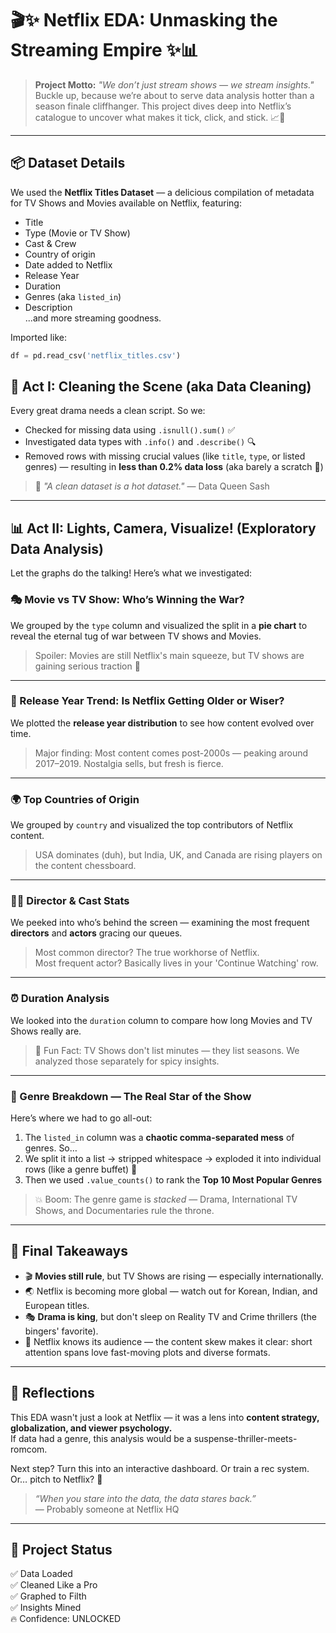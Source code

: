 # 🎬✨ Netflix EDA: Unmasking the Streaming Empire ✨📊

> **Project Motto:** _"We don’t just stream shows — we stream insights."_  
> Buckle up, because we’re about to serve data analysis hotter than a season finale cliffhanger. This project dives deep into Netflix’s catalogue to uncover what makes it tick, click, and stick. 📈🍿

---

## 📦 Dataset Details

We used the **Netflix Titles Dataset** — a delicious compilation of metadata for TV Shows and Movies available on Netflix, featuring:

- Title  
- Type (Movie or TV Show)  
- Cast & Crew  
- Country of origin  
- Date added to Netflix  
- Release Year  
- Duration  
- Genres (aka `listed_in`)  
- Description  
...and more streaming goodness.

Imported like:
```python
df = pd.read_csv('netflix_titles.csv')
```
## 🧼 Act I: Cleaning the Scene (aka Data Cleaning)

Every great drama needs a clean script. So we:

- Checked for missing data using `.isnull().sum()` ✅  
- Investigated data types with `.info()` and `.describe()` 🔍  
- Removed rows with missing crucial values (like `title`, `type`, or listed genres) — resulting in **less than 0.2% data loss** (aka barely a scratch 💅)

> 🧹 _"A clean dataset is a hot dataset."_ — Data Queen Sash

---

## 📊 Act II: Lights, Camera, Visualize! (Exploratory Data Analysis)

Let the graphs do the talking! Here’s what we investigated:

### 🎭 Movie vs TV Show: Who’s Winning the War?

We grouped by the `type` column and visualized the split in a **pie chart** to reveal the eternal tug of war between TV shows and Movies.

> Spoiler: Movies are still Netflix's main squeeze, but TV shows are gaining serious traction 👀

---

### 📅 Release Year Trend: Is Netflix Getting Older or Wiser?

We plotted the **release year distribution** to see how content evolved over time.

> Major finding: Most content comes post-2000s — peaking around 2017–2019. Nostalgia sells, but fresh is fierce.

---

### 🌍 Top Countries of Origin

We grouped by `country` and visualized the top contributors of Netflix content.

> USA dominates (duh), but India, UK, and Canada are rising players on the content chessboard.

---

### 🕵️‍♀️ Director & Cast Stats

We peeked into who’s behind the screen — examining the most frequent **directors** and **actors** gracing our queues.

> Most common director? The true workhorse of Netflix.  
> Most frequent actor? Basically lives in your 'Continue Watching' row.

---

### ⏰ Duration Analysis

We looked into the `duration` column to compare how long Movies and TV Shows really are.

> 🧠 Fun Fact: TV Shows don't list minutes — they list seasons. We analyzed those separately for spicy insights.

---

### 🎨 Genre Breakdown — The Real Star of the Show

Here’s where we had to go all-out:

1. The `listed_in` column was a **chaotic comma-separated mess** of genres. So…  
2. We split it into a list → stripped whitespace → exploded it into individual rows (like a genre buffet) 🍿  
3. Then we used `.value_counts()` to rank the **Top 10 Most Popular Genres**

> 💥 Boom: The genre game is *stacked* — Drama, International TV Shows, and Documentaries rule the throne.

---

## 🔮 Final Takeaways

- 🎬 **Movies still rule**, but TV Shows are rising — especially internationally.  
- 🌏 Netflix is becoming more global — watch out for Korean, Indian, and European titles.  
- 🎭 **Drama is king**, but don't sleep on Reality TV and Crime thrillers (the bingers' favorite).  
- 🎯 Netflix knows its audience — the content skew makes it clear: short attention spans love fast-moving plots and diverse formats.

---

## 🧠 Reflections

This EDA wasn't just a look at Netflix — it was a lens into **content strategy, globalization, and viewer psychology.**  
If data had a genre, this analysis would be a suspense-thriller-meets-romcom.

Next step? Turn this into an interactive dashboard. Or train a rec system. Or… pitch to Netflix? 👀

> _“When you stare into the data, the data stares back.”_  
> — Probably someone at Netflix HQ

---

## 🏁 Project Status

✅ Data Loaded  
✅ Cleaned Like a Pro  
✅ Graphed to Filth  
✅ Insights Mined  
🔥 Confidence: UNLOCKED
